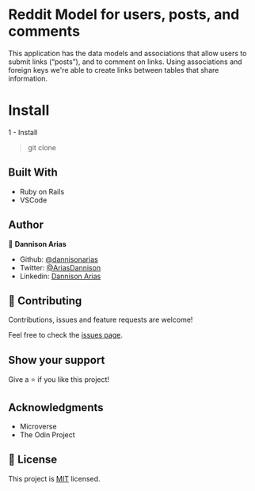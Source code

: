 # Reddit Model for users, posts, and comments

 This application has the data models and associations that allow users to submit links (“posts”), and to comment on links. Using associations and foreign keys we're able to create links between tables that share information.

# Install
1 - Install 

> git clone <respositoryURL>

## Built With

- Ruby on Rails
- VSCode

## Author

👤 **Dannison Arias**

- Github: [@dannisonarias](https://github.com/dannisonarias)
- Twitter: [@AriasDannison](https://twitter.com/AriasDannison)
- Linkedin: [Dannison Arias](https://www.linkedin.com/in/dannison-arias-777919190/)

## 🤝 Contributing

Contributions, issues and feature requests are welcome!

Feel free to check the [issues page](issues/).

## Show your support

Give a ⭐️ if you like this project!

## Acknowledgments

- Microverse
- The Odin Project

## 📝 License

This project is [MIT](./license.md) licensed.